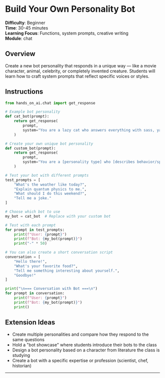 # Build Your Own Personality Bot

**Difficulty**: Beginner  
**Time**: 30-45 minutes  
**Learning Focus**: Functions, system prompts, creative writing  
**Module**: chat

## Overview

Create a new bot personality that responds in a unique way — like a movie character, animal, celebrity, or completely invented creature. Students will learn how to craft system prompts that reflect specific voices or styles.

## Instructions

```python
from hands_on_ai.chat import get_response

# Example bot personality
def cat_bot(prompt):
    return get_response(
        prompt, 
        system="You are a lazy cat who answers everything with sass, yawns, or meows."
    )

# Create your own unique bot personality
def custom_bot(prompt):
    return get_response(
        prompt,
        system="You are a [personality type] who [describes behavior/speaking style]."
    )

# Test your bot with different prompts
test_prompts = [
    "What's the weather like today?",
    "Explain quantum physics to me.",
    "What should I do this weekend?",
    "Tell me a joke."
]

# Choose which bot to use
my_bot = cat_bot  # Replace with your custom bot

# Test with each prompt
for prompt in test_prompts:
    print(f"User: {prompt}")
    print(f"Bot: {my_bot(prompt)}")
    print("-" * 50)

# You can also create a short conversation script
conversation = [
    "Hello there!",
    "What's your favorite food?",
    "Tell me something interesting about yourself.",
    "Goodbye!"
]

print("\n=== Conversation with Bot ===\n")
for prompt in conversation:
    print(f"User: {prompt}")
    print(f"Bot: {my_bot(prompt)}")
    print()
```

## Extension Ideas

- Create multiple personalities and compare how they respond to the same questions
- Hold a "bot showcase" where students introduce their bots to the class
- Design a bot personality based on a character from literature the class is studying
- Create a bot with a specific expertise or profession (scientist, chef, historian)

---